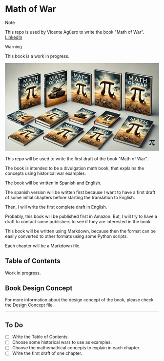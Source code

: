 # Math of War

> [!NOTE]
> This repo is used by Vicente Agüero to write the book "Math of War".
> [LinkedIn](https://www.linkedin.com/in/vicente-aguero/)

> [!WARNING]
> This book is a work in progress.

![Design Concept](assets/img/design-concept.png)

This repo will be used to write the first draft of the book "Math of War".

The book is intended to be a divulgation math book,  that explains the
concepts using historical war examples.

The book will be written in Spanish and English.

The spanish version will be written first because I want to have a first draft
of some initial chapters before starting the translation to English.

Then, I will write the first complete draft in English.

Probably, this book will be published first in Amazon. But, I will try to have
a draft to contact some publishers to see if they are interested in the book.

This book will be written using Markdown, because then the format can be easily
converted to other formats using some Python scripts.

Each chapter will be a Markdown file.

## Table of Contents

Work in progress.

## Book Design Concept

For more information about the design concept of the book, please check the
[Design Concept](design_concept) file.

---

## To Do

- [ ] Write the Table of Contents.
- [ ] Choose some historical wars to use as examples.
- [ ] Choose the mathemathical concepts to explain in each chapter.
- [ ] Write the first draft of one chapter.